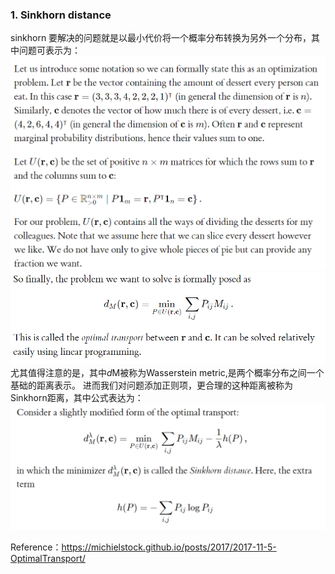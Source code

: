 ### 1. Sinkhorn distance

sinkhorn 要解决的问题就是以最小代价将一个概率分布转换为另外一个分布，其中问题可表示为：
![img_2.png](img_2.png)
![img_3.png](img_3.png)
尤其值得注意的是，其中*d*M被称为Wasserstein metric,是两个概率分布之间一个基础的距离表示。
进而我们对问题添加正则项，更合理的这种距离被称为Sinkhorn距离，其中公式表达为：
![img_4.png](img_4.png)

Reference：https://michielstock.github.io/posts/2017/2017-11-5-OptimalTransport/